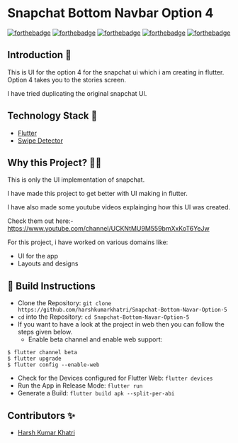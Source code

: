 # Snapchat Bottom Navbar Option 4

[![forthebadge](https://forthebadge.com/images/badges/built-by-developers.svg)](https://forthebadge.com)
[![forthebadge](https://forthebadge.com/images/badges/built-with-love.svg)](https://forthebadge.com)
[![forthebadge](https://forthebadge.com/images/badges/made-with-reason.svg)](https://forthebadge.com)
[![forthebadge](https://forthebadge.com/images/badges/open-source.svg)](https://forthebadge.com)
[![forthebadge](https://forthebadge.com/images/badges/you-didnt-ask-for-this.svg)](https://forthebadge.com)


## Introduction 📌

This is UI for the option 4 for the snapchat ui which i am creating in flutter. Option 4 takes you to the stories screen.

I have tried duplicating the original snapchat UI.

## Technology Stack 🏁

- [Flutter](https://flutter.dev/)
- [Swipe Detector](https://pub.dev/packages/swipedetector)

## Why this Project? 🏃‍♂️

This is only the UI implementation of snapchat.

I have made this project to get better with UI making in flutter.

I have also made some youtube videos explainging how this UI was created.

Check them out here:- https://www.youtube.com/channel/UCKNtMU9M559bmXxKoT6YeJw

For this project, i have worked on various domains like:
* UI for the app
* Layouts and designs

## 👀 Build Instructions 

- Clone the Repository: `git clone https://github.com/harshkumarkhatri/Snapchat-Bottom-Navar-Option-5`
- `cd` into the Repository: `cd Snapchat-Bottom-Navar-Option-5`
- If you want to have a look at the project in web then you can follow the steps given below.
  - Enable beta channel and enable web support:
```
$ flutter channel beta
$ flutter upgrade
$ flutter config --enable-web
```
- Check for the Devices configured for Flutter Web: `flutter devices`
- Run the App in Release Mode: `flutter run`
- Generate a Build: `flutter build apk --split-per-abi`

## Contributors ✨

- [Harsh Kumar Khatri](https://github.com/harshkumarkhatri)